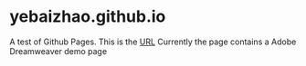 # yebaizhao.github.io
A test of Github Pages.
This is the [URL](http://YebaiZhao.github.io)
Currently the page contains a Adobe Dreamweaver demo page